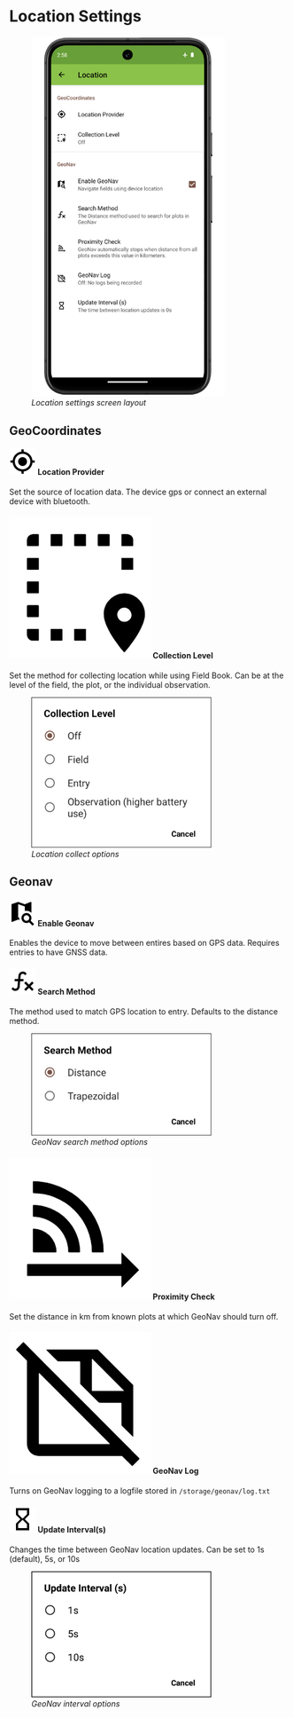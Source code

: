 <link rel="stylesheet" type="text/css" href="_styles/styles.css">

Location Settings
=================

<figure class="image">
  <img class="screenshot" src="_static/images/settings/location/settings_location_framed.png" width="350px"> 
  <figcaption><i>Location settings screen layout</i></figcaption> 
</figure>

GeoCoordinates
--------------

#### <img class="icon" src="_static/icons/formats/crosshairs-gps.png"> Location Provider

Set the source of location data. The device gps or connect an external device with bluetooth.

#### <img class="icon" src="_static/icons/settings/location/select-marker.png"> Collection Level

Set the method for collecting location while using Field Book. Can be at the level of the field, the plot, or the individual observation.

<figure class="image">
  <img class="screenshot" src="_static/images/settings/location/settings_location_collection_level.png" width="325px"> 
  <figcaption class="screenshot-caption"><i>Location collect options</i></figcaption> 
</figure>

Geonav
------

#### <img class="icon" src="_static/icons/settings/location/map-search.png"> Enable Geonav

Enables the device to move between entires based on GPS data. Requires entries to have GNSS data.

#### <img class="icon" src="_static/icons/settings/location/function-variant.png"> Search Method

The method used to match GPS location to entry. Defaults to the distance method.

<figure class="image">
  <img class="screenshot" src="_static/images/settings/location/settings_location_search_method.png" width="325px"> 
  <figcaption class="screenshot-caption"><i>GeoNav search method options</i></figcaption> 
</figure>

#### <img class="icon" src="_static/icons/settings/location/signal-distance-variant.png"> Proximity Check

Set the distance in km from known plots at which GeoNav should turn off.

#### <img class="icon" src="_static/icons/settings/location/note-off-outline.png"> GeoNav Log

Turns on GeoNav logging to a logfile stored in `/storage/geonav/log.txt`

#### <img class="icon" src="_static/icons/settings/location/timer-sand-empty.png"> Update Interval(s)

Changes the time between GeoNav location updates. Can be set to 1s (default), 5s, or 10s

<figure class="image">
  <img class="screenshot" src="_static/images/settings/location/settings_location_update_interval.png" width="325px"> 
  <figcaption class="screenshot-caption"><i>GeoNav interval options</i></figcaption> 
</figure>
